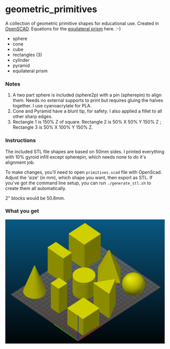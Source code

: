 # geometric_primitives
A collection of geometric primitive shapes for educational use. Created in [OpenSCAD](http://openscad.org). Equations for the [equilateral prism](https://rechneronline.de/pi/equilateral-triangle.php) here. :-)

* sphere
* cone
* cube
* rectangles (3)
* cylinder
* pyramid
* equilateral prism

### Notes

1. A two part sphere is included (sphere2p) with a pin (spherepin) to align them. Needs no external supports to print but requires gluing the halves together. I use cyanoacrylate for PLA.
2. Cone and Pyramid have a blunt tip, for safety. I also applied a fillet to all other sharp edges. 
3. Rectangle 1 is 150% Z of square. Rectangle 2 is 50% X 50% Y 150% Z ; Rectangle 3 is 50% X 100% Y 150% Z.

### Instructions

The included STL file shapes are based on 50mm sides. I printed everything with 10% gyroid infill except spherepin, which needs none to do it's alignment job.

To make changes, you'll need to open `primitives.scad` file with OpenScad. Adjust the 'size' (in mm), which shape you want, then export as STL. If you've got the command line setup, you can run `./generate_stl.sh` to create them all automatically.

2" blocks would be 50.8mm.

### What you get

![](preview.png)
